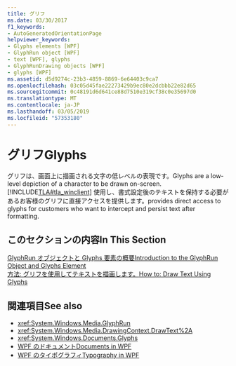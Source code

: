 ```yaml
---
title: グリフ
ms.date: 03/30/2017
f1_keywords:
- AutoGeneratedOrientationPage
helpviewer_keywords:
- Glyphs elements [WPF]
- GlyphRun object [WPF]
- text [WPF], glyphs
- GlyphRunDrawing objects [WPF]
- glyphs [WPF]
ms.assetid: d5d9274c-23b3-4859-8869-6e64403c9ca7
ms.openlocfilehash: 03c05d45fae22273429b9ec80e2dcbbb22e82d65
ms.sourcegitcommit: 0c48191d6d641ce88d7510e319cf38c0e35697d0
ms.translationtype: MT
ms.contentlocale: ja-JP
ms.lasthandoff: 03/05/2019
ms.locfileid: "57353180"
---
```

# <a name="glyphs"></a><span data-ttu-id="b639c-102">グリフ</span><span class="sxs-lookup"><span data-stu-id="b639c-102">Glyphs</span></span>
<span data-ttu-id="b639c-103">グリフは、画面上に描画される文字の低レベルの表現です。</span><span class="sxs-lookup"><span data-stu-id="b639c-103">Glyphs are a low-level depiction of a character to be drawn on-screen.</span></span> [!INCLUDE[TLA#tla_winclient](../../../../includes/tlasharptla-winclient-md.md)] <span data-ttu-id="b639c-104">使用し、書式設定後のテキストを保持する必要があるお客様のグリフに直接アクセスを提供します。</span><span class="sxs-lookup"><span data-stu-id="b639c-104">provides direct access to glyphs for customers who want to intercept and persist text after formatting.</span></span>  
  
## <a name="in-this-section"></a><span data-ttu-id="b639c-105">このセクションの内容</span><span class="sxs-lookup"><span data-stu-id="b639c-105">In This Section</span></span>  
 [<span data-ttu-id="b639c-106">GlyphRun オブジェクトと Glyphs 要素の概要</span><span class="sxs-lookup"><span data-stu-id="b639c-106">Introduction to the GlyphRun Object and Glyphs Element</span></span>](introduction-to-the-glyphrun-object-and-glyphs-element.md)  
  [<span data-ttu-id="b639c-107">方法: グリフを使用してテキストを描画します。</span><span class="sxs-lookup"><span data-stu-id="b639c-107">How to: Draw Text Using Glyphs</span></span>](draw-text-using-glyphs.md)  
  
## <a name="see-also"></a><span data-ttu-id="b639c-108">関連項目</span><span class="sxs-lookup"><span data-stu-id="b639c-108">See also</span></span>
- <xref:System.Windows.Media.GlyphRun>
- <xref:System.Windows.Media.DrawingContext.DrawText%2A>
- <xref:System.Windows.Documents.Glyphs>
- [<span data-ttu-id="b639c-109">WPF のドキュメント</span><span class="sxs-lookup"><span data-stu-id="b639c-109">Documents in WPF</span></span>](documents-in-wpf.md)
- [<span data-ttu-id="b639c-110">WPF のタイポグラフィ</span><span class="sxs-lookup"><span data-stu-id="b639c-110">Typography in WPF</span></span>](typography-in-wpf.md)
